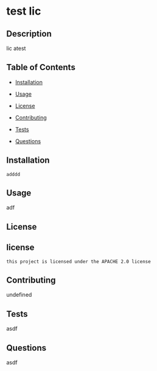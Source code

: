 # test lic 
  

  ## Description

  lic atest

  ## Table of Contents

  * [Installation](#installation)
  
  * [Usage](#usage)

  * [License](#license)

  * [Contributing](#contributing)

  * [Tests](#tests)

  * [Questions](#questions)

  ## Installation 

   ```
  adddd
  ```

  ## Usage

  adf

  ## License

  ## license
    this project is licensed under the APACHE 2.0 license

  ## Contributing

  undefined

  ## Tests

  asdf

  ## Questions

  asdf 
